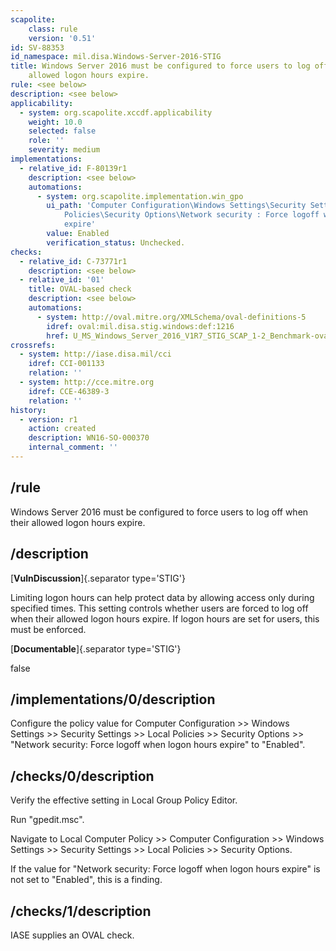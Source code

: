 ```yaml
---
scapolite:
    class: rule
    version: '0.51'
id: SV-88353
id_namespace: mil.disa.Windows-Server-2016-STIG
title: Windows Server 2016 must be configured to force users to log off when their
    allowed logon hours expire.
rule: <see below>
description: <see below>
applicability:
  - system: org.scapolite.xccdf.applicability
    weight: 10.0
    selected: false
    role: ''
    severity: medium
implementations:
  - relative_id: F-80139r1
    description: <see below>
    automations:
      - system: org.scapolite.implementation.win_gpo
        ui_path: 'Computer Configuration\Windows Settings\Security Settings\Local
            Policies\Security Options\Network security : Force logoff when logon hours
            expire'
        value: Enabled
        verification_status: Unchecked.
checks:
  - relative_id: C-73771r1
    description: <see below>
  - relative_id: '01'
    title: OVAL-based check
    description: <see below>
    automations:
      - system: http://oval.mitre.org/XMLSchema/oval-definitions-5
        idref: oval:mil.disa.stig.windows:def:1216
        href: U_MS_Windows_Server_2016_V1R7_STIG_SCAP_1-2_Benchmark-oval.xml
crossrefs:
  - system: http://iase.disa.mil/cci
    idref: CCI-001133
    relation: ''
  - system: http://cce.mitre.org
    idref: CCE-46389-3
    relation: ''
history:
  - version: r1
    action: created
    description: WN16-SO-000370
    internal_comment: ''
---
```



## /rule

Windows Server 2016 must be configured to force users to log off when their allowed logon hours expire.

## /description

[**VulnDiscussion**]{.separator type='STIG'}

Limiting logon hours can help protect data by allowing access only during specified times. This setting controls whether users are forced to log off when their allowed logon hours expire. If logon hours are set for users, this must be enforced.

[**Documentable**]{.separator type='STIG'}

false

## /implementations/0/description

Configure the policy value for Computer Configuration >> Windows Settings >> Security Settings >> Local Policies >> Security Options >> "Network security: Force logoff when logon hours expire" to "Enabled".

## /checks/0/description

Verify the effective setting in Local Group Policy Editor.

Run "gpedit.msc".

Navigate to Local Computer Policy >> Computer Configuration >> Windows Settings >> Security Settings >> Local Policies >> Security Options.

If the value for "Network security: Force logoff when logon hours expire" is not set to "Enabled", this is a finding.

## /checks/1/description

IASE supplies an OVAL check.
